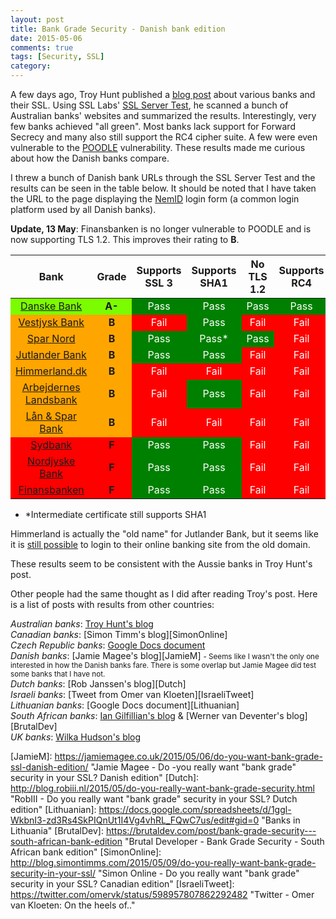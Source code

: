 ```yaml
---
layout: post
title: Bank Grade Security - Danish bank edition
date: 2015-05-06
comments: true
tags: [Security, SSL]
category: 
---
```


A few days ago, Troy Hunt published a [blog post][TroyHunt] about various banks and their SSL. Using SSL Labs' [SSL Server Test][SSLLabs], he scanned a bunch of Australian banks' websites and summarized the results. Interestingly, very few banks achieved "all green". Most banks lack support for Forward Secrecy and many also still support the RC4 cipher suite. A few were even vulnerable to the [POODLE][WikiPoodle] vulnerability. These results made me curious about how the Danish banks compare. 

I threw a bunch of Danish bank URLs through the SSL Server Test and the results can be seen in the table below. It should be noted that I have taken the URL to the page displaying the [NemID][NemId] login form (a common login platform used by all Danish banks).

**Update, 13 May**: Finansbanken is no longer vulnerable to POODLE and is now supporting TLS 1.2. This improves their rating to **B**. 

<table><thead>
<tr>
<th style="text-align: center">Bank</th>
<th style="text-align: center">Grade</th>
<th style="text-align: center">Supports SSL 3</th>
<th style="text-align: center">Supports SHA1</th>
<th style="text-align: center">No TLS 1.2</th>
<th style="text-align: center">Supports RC4</th>
<th style="text-align: center">Forward Secrecy</th>
<th style="text-align: center">POODLE</th>
</tr>
</thead><tbody>
<tr>
<td style="text-align: center; background-color:lawngreen"><a href="https://www.ssllabs.com/ssltest/analyze.html?d=https%3A%2F%2Fwww.danskebank.dk" title="SSLLabs - www.danskebank.dk">Danske Bank</a></td>
<td style="text-align: center; background-color:lawngreen"><strong>A-</strong></td>
<td style="text-align: center; background-color:green; color:white">Pass</td>
<td style="text-align: center; background-color:green; color:white">Pass</td>
<td style="text-align: center; background-color:green; color:white">Pass</td>
<td style="text-align: center; background-color:green; color:white">Pass</td>
<td style="text-align: center; background-color:red; color:white">Fail</td>
<td style="text-align: center; background-color:green; color:white">Pass</td>
</tr>
<tr>
<td style="text-align: center; background-color:orange"><a href="https://www.ssllabs.com/ssltest/analyze.html?d=vestjyskbank.dk" title="SSLLabs - Vestjyskbank.dk">Vestjysk Bank</a></td>
<td style="text-align: center; background-color:orange"><strong>B</strong></td>
<td style="text-align: center; background-color:red; color:white">Fail</td>
<td style="text-align: center; background-color:green; color:white">Pass</td>
<td style="text-align: center; background-color:red; color:white">Fail</td>
<td style="text-align: center; background-color:red; color:white">Fail</td>
<td style="text-align: center; background-color:red; color:white">Fail</td>
<td style="text-align: center; background-color:green; color:white">Pass</td>
</tr>
<tr>
<td style="text-align: center; background-color:orange"><a href="https://www.ssllabs.com/ssltest/analyze.html?d=https%3A%2F%2Fnetbank.sparnord.dk" title="SSLLabs - netbank.sparnord.dk">Spar Nord</a></td>
<td style="text-align: center; background-color:orange"><strong>B</strong></td>
<td style="text-align: center; background-color:green; color:white">Pass</td>
<td style="text-align: center; background-color:green; color:white">Pass*</td>
<td style="text-align: center; background-color:green; color:white">Pass</td>
<td style="text-align: center; background-color:red; color:white">Fail</td>
<td style="text-align: center; background-color:red; color:white">Fail</td>
<td style="text-align: center; background-color:green; color:white">Pass</td>
</tr>
<tr>
<td style="text-align: center; background-color:orange"><a href="https://www.ssllabs.com/ssltest/analyze.html?d=https%3A%2F%2Fjutlander-netbank.dk" title="SSLLabs - jutlander-netbank.dk">Jutlander Bank</a></td>
<td style="text-align: center; background-color:orange"><strong>B</strong></td>
<td style="text-align: center; background-color:green; color:white">Pass</td>
<td style="text-align: center; background-color:green; color:white">Pass</td>
<td style="text-align: center; background-color:red; color:white">Fail</td>
<td style="text-align: center; background-color:red; color:white">Fail</td>
<td style="text-align: center; background-color:red; color:white">Fail</td>
<td style="text-align: center; background-color:green; color:white">Pass</td>
</tr>
<tr>
<td style="text-align: center; background-color:orange"><a href="https://www.ssllabs.com/ssltest/analyze.html?d=www.himmerland.dk" title="SSLLabs - www.himmerland.dk">Himmerland.dk</a></td>
<td style="text-align: center; background-color:orange"><strong>B</strong></td>
<td style="text-align: center; background-color:red; color:white">Fail</td>
<td style="text-align: center; background-color:red; color:white">Fail</td>
<td style="text-align: center; background-color:red; color:white">Fail</td>
<td style="text-align: center; background-color:red; color:white">Fail</td>
<td style="text-align: center; background-color:red; color:white">Fail</td>
<td style="text-align: center; background-color:green; color:white">Pass</td>
</tr>
<tr>
<td style="text-align: center; background-color:orange"><a href="https://www.ssllabs.com/ssltest/analyze.html?d=al-bank.dk" title="SSLLabs - al-bank.dk">Arbejdernes Landsbank</a></td>
<td style="text-align: center; background-color:orange"><strong>B</strong></td>
<td style="text-align: center; background-color:red; color:white">Fail</td>
<td style="text-align: center; background-color:green; color:white">Pass</td>
<td style="text-align: center; background-color:red; color:white">Fail</td>
<td style="text-align: center; background-color:red; color:white">Fail</td>
<td style="text-align: center; background-color:red; color:white">Fail</td>
<td style="text-align: center; background-color:green; color:white">Pass</td>
</tr>
<tr>
<td style="text-align: center; background-color:orange"><a href="https://www.ssllabs.com/ssltest/analyze.html?d=lsb.dk" title="SSLLabs - lsb.dk">Lån &amp; Spar Bank</a></td>
<td style="text-align: center; background-color:orange;"><strong>B</strong></td>
<td style="text-align: center; background-color:red; color:white">Fail</td>
<td style="text-align: center; background-color:red; color:white">Fail</td>
<td style="text-align: center; background-color:red; color:white">Fail</td>
<td style="text-align: center; background-color:red; color:white">Fail</td>
<td style="text-align: center; background-color:red; color:white">Fail</td>
<td style="text-align: center; background-color:green; color:white">Pass</td>
</tr>
<tr>
<td style="text-align: center; background-color:red"><a href="https://www.ssllabs.com/ssltest/analyze.html?d=portal4.sydbank.dk" title="SSLLabs - portal4.sydbank.dk">Sydbank</a></td>
<td style="text-align: center; background-color:red;"><strong>F</strong></td>
<td style="text-align: center; background-color:green; color:white">Pass</td>
<td style="text-align: center; background-color:green; color:white">Pass</td>
<td style="text-align: center; background-color:red; color:white">Fail</td>
<td style="text-align: center; background-color:red; color:white">Fail</td>
<td style="text-align: center; background-color:red; color:white">Fail</td>
<td style="text-align: center; background-color:red; color:white">Fail</td>
</tr>
<tr>
<td style="text-align: center; background-color:red"><a href="https://www.ssllabs.com/ssltest/analyze.html?d=portal4.nrsbank.dk" title="SSLLabs - portal4.nrsbank.dk">Nordjyske Bank</a></td>
<td style="text-align: center; background-color:red;"><strong>F</strong></td>
<td style="text-align: center; background-color:green; color:white">Pass</td>
<td style="text-align: center; background-color:green; color:white">Pass</td>
<td style="text-align: center; background-color:red; color:white">Fail</td>
<td style="text-align: center; background-color:red; color:white">Fail</td>
<td style="text-align: center; background-color:red; color:white">Fail</td>
<td style="text-align: center; background-color:red; color:white">Fail</td>
</tr>
<tr>
<td style="text-align: center; background-color:red"><a href="https://www.ssllabs.com/ssltest/analyze.html?d=portal.bankdata.dk" title="SSLLabs - portal.bankdata.dk">Finansbanken</a></td>
<td style="text-align: center; background-color:red;"><strong>F</strong></td>
<td style="text-align: center; background-color:green; color:white">Pass</td>
<td style="text-align: center; background-color:green; color:white">Pass</td>
<td style="text-align: center; background-color:red; color:white">Fail</td>
<td style="text-align: center; background-color:red; color:white">Fail</td>
<td style="text-align: center; background-color:red; color:white">Fail</td>
<td style="text-align: center; background-color:red; color:white">Fail</td>
</tr>
</tbody></table>

- *Intermediate certificate still supports SHA1  


Himmerland is actually the "old name" for Jutlander Bank, but it seems like it is [still possible][Himmerland-login] to login to their online banking site from the old domain.

These results seem to be consistent with the Aussie banks in Troy Hunt's post. 



Other people had the same thought as I did after reading Troy's post. Here is a list of posts with results from other countries:

*Australian banks*: [Troy Hunt's blog][TroyHunt]  
*Canadian banks*: [Simon Timm's blog][SimonOnline]  
*Czech Republic banks*: [Google Docs document][GDocs]  
*Danish banks*: [Jamie Magee's blog][JamieM]
 <small>- Seems like I wasn't the only one interested in how the Danish banks fare. There is some overlap but Jamie Magee did test some banks that I have not.  </small>  
*Dutch banks*: [Rob Janssen's blog][Dutch]    
*Israeli banks*: [Tweet from Omer van Kloeten][IsraeliTweet]  
*Lithuanian banks*: [Google Docs document][Lithuanian]  
*South African banks*: [Ian Gilfillian's blog][IanG] & [Werner van Deventer's blog][BrutalDev]  
*UK banks*: [Wilka Hudson's blog][MagneticMonkey]  





<!-- Bibliography -->

[TroyHunt]: http://www.troyhunt.com/2015/05/do-you-really-want-bank-grade-security.html "TroyHunt.com - Do you really want “bank grade” security in your SSL? Here’s how Aussie banks fare"
[SSLLabs]: https://www.ssllabs.com/ssltest/ "Qualys SSL LABS - SSL Server Test"
[WikiPoodle]: https://en.wikipedia.org/wiki/POODLE "Wikipedia - POODLE"
[NemId]: https://en.wikipedia.org/wiki/NemID "Wikipedia - NemID"
[Himmerland-login]: https://www.himmerland.dk/netbank/adgang/logondanid/logondanid_bred/ "www.himmerland.dk - Jutlander/Himmerland NemID login page"
[MagneticMonkey]: http://blog.wilka.co.uk/2015/05/06/uk-bank-ssl/ "Magnetic Monkey - UK 'Bank Grade' SSL"
[IanG]: http://www.greenman.co.za/blog/?p=1734 "Neverness - South African Banks SSL Security"
[GDocs]: https://docs.google.com/spreadsheets/d/1LI1Pk0IwAvD9FE4ShHIU8ajT_NvEtGxO0VFW4OR78TY/edit#gid=0 "Banks & HTTPS in the Czech Republic"
[JamieM]: https://jamiemagee.co.uk/2015/05/06/do-you-want-bank-grade-ssl-danish-edition/ "Jamie Magee - Do -you really want "bank grade" security in your SSL? Danish edition" 
[Dutch]: http://blog.robiii.nl/2015/05/do-you-really-want-bank-grade-security.html "RobIII - Do you really want "bank grade" security in your SSL? Dutch edition"
[Lithuanian]: https://docs.google.com/spreadsheets/d/1ggl-WkbnI3-zd3Rs4SkPIQnUt1I4Vg4vhRL_FQwC7us/edit#gid=0 "Banks in Lithuania"
[BrutalDev]: https://brutaldev.com/post/bank-grade-security---south-african-bank-edition "Brutal Developer - Bank Grade Security - South African bank edition"
[SimonOnline]: http://blog.simontimms.com/2015/05/09/do-you-really-want-bank-grade-security-in-your-ssl/ "Simon Online - Do you really want "bank grade" security in your SSL? Canadian edition"
[IsraeliTweet]: https://twitter.com/omervk/status/598957807862292482 "Twitter - Omer van Kloeten: On the heels of.."

[VB]: https://www.ssllabs.com/ssltest/analyze.html?d=vestjyskbank.dk "SSLLabs - Vestjyskbank.dk"
[DB]: https://www.ssllabs.com/ssltest/analyze.html?d=https%3A%2F%2Fwww.danskebank.dk "SSLLabs - www.danskebank.dk"
[SN]: https://www.ssllabs.com/ssltest/analyze.html?d=https%3A%2F%2Fnetbank.sparnord.dk "SSLLabs - netbank.sparnord.dk"
[JB]: https://www.ssllabs.com/ssltest/analyze.html?d=https%3A%2F%2Fjutlander-netbank.dk "SSLLabs - jutlander-netbank.dk"
[H]: https://www.ssllabs.com/ssltest/analyze.html?d=www.himmerland.dk "SSLLabs - www.himmerland.dk"
[AL]: https://www.ssllabs.com/ssltest/analyze.html?d=al-bank.dk "SSLLabs - al-bank.dk"
[S]: https://www.ssllabs.com/ssltest/analyze.html?d=portal4.sydbank.dk "SSLLabs - portal4.sydbank.dk"
[NB]: https://www.ssllabs.com/ssltest/analyze.html?d=portal4.nrsbank.dk "SSLLabs - portal4.nrsbank.dk"
[F]: https://www.ssllabs.com/ssltest/analyze.html?d=portal.bankdata.dk "SSLLabs - portal.bankdata.dk"
[LSB]: https://www.ssllabs.com/ssltest/analyze.html?d=lsb.dk "SSLLabs - lsb.dk"